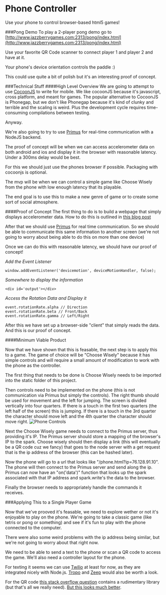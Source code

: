 Phone Controller
================

Use your phone to control browser-based html5 games!

###Pong Demo
To play a 2-player pong demo go to [http://www.jazzberrygames.com:2313/pong/index.html](http://www.jazzberrygames.com:2313/pong/index.html)

Use your favorite QR Code scanner to connect player 1 and player 2 and have at it.

Your phone's device orientation controls the paddle :)

This could use quite a bit of polish but it's an interesting proof of concept.

###Technical Stuff
####High Level Overview
We are going to attempt to use [CocoonJS](https://www.ludei.com/cocoonjs/) to write for mobile. We like cocoonJS because it's javascript, cross platform, and meant for games. The popular alternative to CocoonJS is Phonegap, but we don't like Phonegap because it's kind of clunky and terrible and the scaling is weird. Plus the development cycle requires time-consuming compilations between testing.

Anyway.

We're also going to try to use [Primus](https://github.com/primus/primus) for real-time communication with a NodeJS backend.

The proof of concept will be when we can access accelerometer data on both android and ios and display it in the browser with reasonable latency. Under a 300ms delay would be best.

For this we should just use the phones browser if possible. Packaging with cocoonjs is optional.

The mvp will be when we can control a simple game like Choose Wisely from the phone with low enough latency that its playable.

The end goal is to use this to make a new genre of game or to create some sort of social atmosphere.

####Proof of Concept
The first thing to do is to build a webpage that simply displays accelerometer data. How to do this is outlined in [this blog post](http://www.html5rocks.com/en/tutorials/device/orientation/)

After that we should use [Primus](https://github.com/primus/primus) for real time communication. So we should be able to communicate this same information to another screen (we're not going to worry about being able to do this on more than one device)

Once we can do this with reasonable latency, we should have our proof of concept!

*Add the Event Listener*
```
window.addEventListener('devicemotion', deviceMotionHandler, false);
```

*Somewhere to display the information*
```
<div id='output'></div>
```

*Access the Rotation Data and Display it*
```
event.rotationRate.alpha // Direction
event.rotationRate.beta // Front/Back
event.rotationRate.gamma // Left/Right
```

After this we have set up a browser-side "client" that simply reads the data. And this is our proof of concept.

####Minimum Viable Product

Now that we have shown that this is feasable, the next step is to apply this to a game. The game of choice will be "Choose Wisely" because it has simple controls and will require a small amount of modification to work with the phone as the controller.

The first thing that needs to be done is Choose Wisely needs to be imported into the static folder of this project.

Then controls need to be implemented on the phone (this is not communication via Primus but simply the controls). The right thumb should be used for movement and the left for jumping. The screen is divided vertically into four quarters. If there is a touch in the first two quarters (the left half of the screen) this is jumping. If there is a touch in the 3rd quarter the character should move left and the 4th quarter the character should move right.
![Phone Controls](http://i.imgur.com/sqfir2Q.png)

Next the Choose Wisely game needs to connect to the Primus server, thus providing it's IP. The Primus server should store a mapping of the browser's IP to the spark. Choose wisely should then display a link (this will eventually be a QR code cuz we fancy) that goes to the node server with a get request that is the ip address of the browser (this can be hashed later).

Now the phone will go to a url that looks like "/phone.html?ip=76.128.91.10". The phone will then connect to the Primus server and send along the ip. Primus can now have an "on('data')" function that looks up the spark associated with that IP address and spark.write's the data to the browser.

Finally the browser needs to appropriately handle the commands it receives.

###Applying This to a Single Player Game

Now that we've prooved it's feasable, we need to explore wether or not it's enjoyable to play on the phone. We're going to take a classic game (like tetris or pong or something) and see if it's fun to play with the phone connected to the computer. 

There were also some weird problems with the ip address being similar, but we're not going to worry about that right now.

We need to be able to send a text to the phone or scan a QR code to access the game. We'll also need a controller layout for the phone.

For texting it seems we can use [Twilio](https://www.twilio.com/user/account/developer-tools/api-explorer/message-create) at least for now, as they are integrated nicely with Node.js. [Tropo](https://www.tropo.com/pricing/) and [Zeep](http://www.zeepmobile.com/) would also be worth a look.

For the QR code [this stack overflow question](http://stackoverflow.com/questions/4542632/qr-code-generation-library-in-javascript) contains a rudimentary library (but that's all we really need). [But this looks much better](http://davidshimjs.github.io/qrcodejs/).
